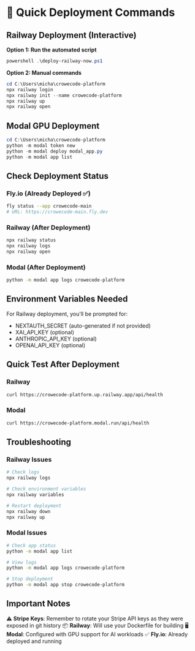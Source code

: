 # 🚀 Quick Deployment Commands

## Railway Deployment (Interactive)

**Option 1: Run the automated script**
```powershell
powershell .\deploy-railway-now.ps1
```

**Option 2: Manual commands**
```powershell
cd C:\Users\micha\crowecode-platform
npx railway login
npx railway init --name crowecode-platform
npx railway up
npx railway open
```

## Modal GPU Deployment

```powershell
cd C:\Users\micha\crowecode-platform
python -m modal token new
python -m modal deploy modal_app.py
python -m modal app list
```

## Check Deployment Status

### Fly.io (Already Deployed ✅)
```bash
fly status --app crowecode-main
# URL: https://crowecode-main.fly.dev
```

### Railway (After Deployment)
```bash
npx railway status
npx railway logs
npx railway open
```

### Modal (After Deployment)
```bash
python -m modal app logs crowecode-platform
```

## Environment Variables Needed

For Railway deployment, you'll be prompted for:
- NEXTAUTH_SECRET (auto-generated if not provided)
- XAI_API_KEY (optional)
- ANTHROPIC_API_KEY (optional)
- OPENAI_API_KEY (optional)

## Quick Test After Deployment

### Railway
```bash
curl https://crowecode-platform.up.railway.app/api/health
```

### Modal
```bash
curl https://crowecode-platform.modal.run/api/health
```

## Troubleshooting

### Railway Issues
```bash
# Check logs
npx railway logs

# Check environment variables
npx railway variables

# Restart deployment
npx railway down
npx railway up
```

### Modal Issues
```bash
# Check app status
python -m modal app list

# View logs
python -m modal app logs crowecode-platform

# Stop deployment
python -m modal app stop crowecode-platform
```

## Important Notes

⚠️ **Stripe Keys**: Remember to rotate your Stripe API keys as they were exposed in git history
📦 **Railway**: Will use your Dockerfile for building
🖥️ **Modal**: Configured with GPU support for AI workloads
✅ **Fly.io**: Already deployed and running